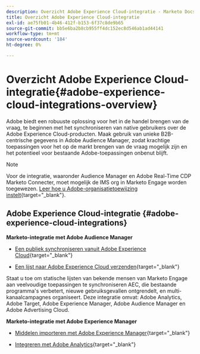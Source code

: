 ```yaml
---
description: Overzicht Adobe Experience Cloud-integratie - Marketo Docs - Productdocumentatie
title: Overzicht Adobe Experience Cloud-integratie
exl-id: ae75fb01-4b46-412f-b153-6f37c8de9b65
source-git-commit: bb5e6ba2b8cb955ff4dc152ec8d546ab1ad44141
workflow-type: tm+mt
source-wordcount: '184'
ht-degree: 0%

---
```


# Overzicht Adobe Experience Cloud-integratie{#adobe-experience-cloud-integrations-overview}

Adobe biedt een robuuste oplossing voor het in de handel brengen van de vraag, te beginnen met het synchroniseren van native gebruikers over de Adobe Experience Cloud-producten. Maak gebruik van unieke B2B-centrische gegevens in Adobe Audience Manager, zodat krachtige toepassingen voor het op de markt brengen van de vraag mogelijk zijn en het potentieel voor bestaande Adobe-toepassingen onbenut blijft.

>[!NOTE]
>
>Voor de integratie, waaronder Audience Manager en Adobe Real-Time CDP Marketo Connecter, moet mogelijk de IMS org in Marketo Engage worden toegewezen. [Leer hoe u Adobe-organisatietoewijzing instelt](/help/marketo/product-docs/adobe-experience-cloud-integrations/set-up-adobe-organization-mapping.md){target=&quot;_blank&quot;}.

## Adobe Experience Cloud-integratie {#adobe-experience-cloud-integrations}

**Marketo-integratie met Adobe Audience Manager**

* [Een publiek synchroniseren vanuit Adobe Experience Cloud](/help/marketo/product-docs/adobe-experience-cloud-integrations/sync-an-audience-from-adobe-experience-cloud.md){target=&quot;_blank&quot;}

* [Een lijst naar Adobe Experience Cloud verzenden](/help/marketo/product-docs/core-marketo-concepts/smart-lists-and-static-lists/static-lists/send-a-list-to-adobe-experience-cloud.md){target=&quot;_blank&quot;}

Staat u toe om statische lijsten van bekende mensen van Marketo Engage aan veelvoudige toepassingen te synchroniseren AEC, die bestaande programma&#39;s verbetert, nieuwe gebruiksgevallen ontgrendelt, en multi-kanaalcampagnes organiseert. Deze integratie omvat: Adobe Analytics, Adobe Target, Adobe Experience Manager, Adobe Audience Manager en Adobe Advertising Cloud.

**Marketo-integratie met Adobe Experience Manager**

* [Middelen importeren met Adobe Experience Manager](/help/marketo/product-docs/adobe-experience-cloud-integrations/importing-assets-with-adobe-experience-manager.md){target=&quot;_blank&quot;}

* [Integreren met Adobe Analytics](/help/marketo/product-docs/web-personalization/reporting-for-web-personalization/web-analytics-integrations/integrate-with-adobe-analytics.md){target=&quot;_blank&quot;}
